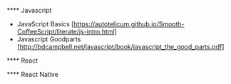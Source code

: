 **** Javascript
- JavaScript Basics [https://autotelicum.github.io/Smooth-CoffeeScript/literate/js-intro.html]
- Javascript Goodparts [http://bdcampbell.net/javascript/book/javascript_the_good_parts.pdf]

**** React

**** React Native
